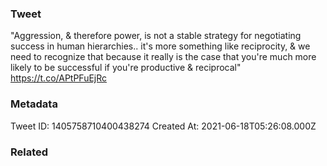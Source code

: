 ### Tweet
"Aggression, &amp; therefore power, is not a stable strategy for negotiating success in human hierarchies.. it's more something like reciprocity, &amp; we need to recognize that because it really is the case that you're much more likely to be successful if you're productive &amp; reciprocal" https://t.co/APtPFuEjRc

### Metadata
Tweet ID: 1405758710400438274
Created At: 2021-06-18T05:26:08.000Z

### Related

